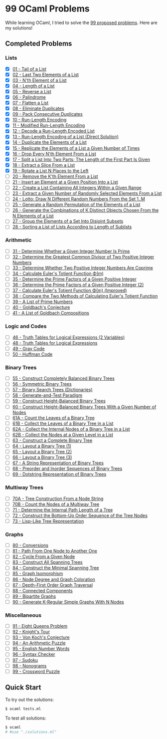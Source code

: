 # 99 OCaml Problems
While learning OCaml, I tried to solve the [99 proposed
problems](https://ocaml.org/problems). Here are my solutions!

## Completed Problems
### Lists
- [x] [01 - Tail of a List](https://ocaml.org/problems#1)
- [x] [02 - Last Two Elements of a List](https://ocaml.org/problems#2)
- [x] [03 - N'th Element of a List](https://ocaml.org/problems#3)
- [x] [04 - Length of a List](https://ocaml.org/problems#4)
- [x] [05 - Reverse a List](https://ocaml.org/problems#5)
- [x] [06 - Palindrome](https://ocaml.org/problems#6)
- [x] [07 - Flatten a List](https://ocaml.org/problems#7)
- [x] [08 - Eliminate Duplicates](https://ocaml.org/problems#8)
- [x] [09 - Pack Consecutive Duplicates](https://ocaml.org/problems#9)
- [x] [10 - Run-Length Encoding](https://ocaml.org/problems#10)
- [x] [11 - Modified Run-Length Encoding](https://ocaml.org/problems#11)
- [x] [12 - Decode a Run-Length Encoded List](https://ocaml.org/problems#12)
- [x] [13 - Run-Length Encoding of a List (Direct Solution)](https://ocaml.org/problems#13)
- [x] [14 - Duplicate the Elements of a List](https://ocaml.org/problems#14)
- [x] [15 - Replicate the Elements of a List a Given Number of Times](https://ocaml.org/problems#15)
- [x] [16 - Drop Every N'th Element From a List](https://ocaml.org/problems#16)
- [x] [17 - Split a List Into Two Parts; The Length of the First Part Is Given](https://ocaml.org/problems#17)
- [x] [18 - Extract a Slice From a List](https://ocaml.org/problems#18)
- [x] [19 - Rotate a List N Places to the Left](https://ocaml.org/problems#19)
- [ ] [20 - Remove the K'th Element From a List](https://ocaml.org/problems#20)
- [ ] [21 - Insert an Element at a Given Position Into a List](https://ocaml.org/problems#21)
- [ ] [22 - Create a List Containing All Integers Within a Given Range](https://ocaml.org/problems#22)
- [ ] [23 - Extract a Given Number of Randomly Selected Elements From a List](https://ocaml.org/problems#23)
- [ ] [24 - Lotto: Draw N Different Random Numbers From the Set 1..M](https://ocaml.org/problems#24)
- [ ] [25 - Generate a Random Permutation of the Elements of a List](https://ocaml.org/problems#25)
- [ ] [26 - Generate the Combinations of K Distinct Objects Chosen From the N Elements of a List](https://ocaml.org/problems#26)
- [ ] [27 - Group the Elements of a Set Into Disjoint Subsets](https://ocaml.org/problems#27)
- [ ] [28 - Sorting a List of Lists According to Length of Sublists](https://ocaml.org/problems#28)

### Arithmetic
- [ ] [31 - Determine Whether a Given Integer Number Is Prime](https://ocaml.org/problems#31)
- [ ] [32 - Determine the Greatest Common Divisor of Two Positive Integer Numbers](https://ocaml.org/problems#32)
- [ ] [33 - Determine Whether Two Positive Integer Numbers Are Coprime](https://ocaml.org/problems#33)
- [ ] [34 - Calculate Euler's Totient Function Φ(m)](https://ocaml.org/problems#34)
- [ ] [35 - Determine the Prime Factors of a Given Positive Integer](https://ocaml.org/problems#35)
- [ ] [36 - Determine the Prime Factors of a Given Positive Integer (2)](https://ocaml.org/problems#36)
- [ ] [37 - Calculate Euler's Totient Function Φ(m) (Improved)](https://ocaml.org/problems#37)
- [ ] [38 - Compare the Two Methods of Calculating Euler's Totient Function](https://ocaml.org/problems#38)
- [ ] [39 - A List of Prime Numbers](https://ocaml.org/problems#39)
- [ ] [40 - Goldbach's Conjecture](https://ocaml.org/problems#40)
- [ ] [41 - A List of Goldbach Compositions](https://ocaml.org/problems#41)

### Logic and Codes
- [ ] [46 - Truth Tables for Logical Expressions (2 Variables)](https://ocaml.org/problems#46)
- [ ] [48 - Truth Tables for Logical Expressions](https://ocaml.org/problems#48)
- [ ] [49 - Gray Code](https://ocaml.org/problems#49)
- [ ] [50 - Huffman Code](https://ocaml.org/problems#50)

### Binary Trees
- [ ] [55 - Construct Completely Balanced Binary Trees](https://ocaml.org/problems#55)
- [ ] [56 - Symmetric Binary Trees](https://ocaml.org/problems#56)
- [ ] [57 - Binary Search Trees (Dictionaries)](https://ocaml.org/problems#57)
- [ ] [58 - Generate-and-Test Paradigm](https://ocaml.org/problems#58)
- [ ] [59 - Construct Height-Balanced Binary Trees](https://ocaml.org/problems#59)
- [ ] [60 - Construct Height-Balanced Binary Trees With a Given Number of Nodes](https://ocaml.org/problems#60)
- [ ] [61A - Count the Leaves of a Binary Tree](https://ocaml.org/problems#61A)
- [ ] [61B - Collect the Leaves of a Binary Tree in a List](https://ocaml.org/problems#61B)
- [ ] [62A - Collect the Internal Nodes of a Binary Tree in a List](https://ocaml.org/problems#62A)
- [ ] [62B - Collect the Nodes at a Given Level in a List](https://ocaml.org/problems#62B)
- [ ] [63 - Construct a Complete Binary Tree](https://ocaml.org/problems#63)
- [ ] [64 - Layout a Binary Tree (1)](https://ocaml.org/problems#64)
- [ ] [65 - Layout a Binary Tree (2)](https://ocaml.org/problems#65)
- [ ] [66 - Layout a Binary Tree (3)](https://ocaml.org/problems#66)
- [ ] [67 - A String Representation of Binary Trees](https://ocaml.org/problems#67)
- [ ] [68 - Preorder and Inorder Sequences of Binary Trees](https://ocaml.org/problems#68)
- [ ] [69 - Dotstring Representation of Binary Trees](https://ocaml.org/problems#69)

### Multiway Trees
- [ ] [70A - Tree Construction From a Node String](https://ocaml.org/problems#70A)
- [ ] [70B - Count the Nodes of a Multiway Tree](https://ocaml.org/problems#70B)
- [ ] [71 - Determine the Internal Path Length of a Tree](https://ocaml.org/problems#71)
- [ ] [72 - Construct the Bottom-Up Order Sequence of the Tree Nodes](https://ocaml.org/problems#72)
- [ ] [73 - Lisp-Like Tree Representation](https://ocaml.org/problems#73)

### Graphs
- [ ] [80 - Conversions](https://ocaml.org/problems#80)
- [ ] [81 - Path From One Node to Another One](https://ocaml.org/problems#81)
- [ ] [82 - Cycle From a Given Node](https://ocaml.org/problems#82)
- [ ] [83 - Construct All Spanning Trees](https://ocaml.org/problems#83)
- [ ] [84 - Construct the Minimal Spanning Tree](https://ocaml.org/problems#84)
- [ ] [85 - Graph Isomorphism](https://ocaml.org/problems#85)
- [ ] [86 - Node Degree and Graph Coloration](https://ocaml.org/problems#86)
- [ ] [87 - Depth-First Order Graph Traversal](https://ocaml.org/problems#87)
- [ ] [88 - Connected Components](https://ocaml.org/problems#88)
- [ ] [89 - Bipartite Graphs](https://ocaml.org/problems#89)
- [ ] [90 - Generate K-Regular Simple Graphs With N Nodes](https://ocaml.org/problems#90)

### Miscellaneous
- [ ] [91 - Eight Queens Problem](https://ocaml.org/problems#91)
- [ ] [92 - Knight's Tour](https://ocaml.org/problems#92)
- [ ] [93 - Von Koch's Conjecture](https://ocaml.org/problems#93)
- [ ] [94 - An Arithmetic Puzzle](https://ocaml.org/problems#94)
- [ ] [95 - English Number Words](https://ocaml.org/problems#95)
- [ ] [96 - Syntax Checker](https://ocaml.org/problems#96)
- [ ] [97 - Sudoku](https://ocaml.org/problems#97)
- [ ] [98 - Nonograms](https://ocaml.org/problems#98)
- [ ] [99 - Crossword Puzzle](https://ocaml.org/problems#99)

## Quick Start
To try out the solutions:
```bash
$ ocaml tests.ml
```

To test all solutions:
```bash
$ ocaml
# #use "./solutions.ml"
```
